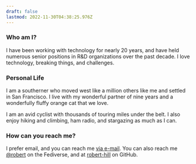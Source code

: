 ```yaml
---
draft: false
lastmod: 2022-11-30T04:38:25.976Z
---
```

### Who am I?

I have been working with technology for nearly 20 years, and have held numerous senior positions in R&D organizations over the past decade. I love technology, breaking things, and challenges. 

### Personal Life

I am a southerner who moved west like a million others like me and settled in San Francisco. I live with my wonderful partner of nine years and a wonderfully fluffy orange cat that we love.

I am an avid cyclist with thousands of touring miles under the belt. I also enjoy hiking and climbing, ham radio, and stargazing as much as I can.
### How can you reach me?

I prefer email, and you can reach me [via e-mail](mailto:me@robertallenhill.com). You can also reach me [@robert](https://rah.social/@robert) on the Fediverse, and at [robert-hill](https://github.com/robert-hill) on GitHub.
